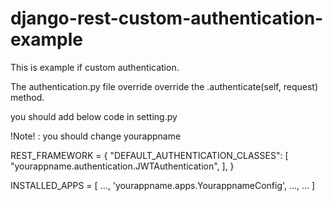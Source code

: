 # django-rest-custom-authentication-example


This is example if custom authentication.

The authentication.py file override override the .authenticate(self, request) method.

you should add below code in setting.py

!Note! : you should change yourappname 

REST_FRAMEWORK = {
    "DEFAULT_AUTHENTICATION_CLASSES": [
        "yourappname.authentication.JWTAuthentication",
    ],
}

INSTALLED_APPS = [
 ...,
    'yourappname.apps.YourappnameConfig',
 ...,
 ...
]

 
